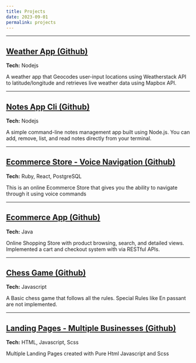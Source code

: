 ```yaml
---
title: Projects
date: 2023-09-01
permalink: projects
---
```


--- 

## [Weather App (Github)](https://github.com/taimourz/weatherapp_node)
**Tech:** Nodejs

A weather app that Geocodes user-input locations using Weatherstack API to latitude/longitude and retrieves live weather data using Mapbox API.

---

## [Notes App Cli (Github)](https://github.com/taimourz/Notes_app_cli)
**Tech:** Nodejs

A simple command-line notes management app built using Node.js. You can add, remove, list, and read notes directly from your terminal.

---

## [Ecommerce Store - Voice Navigation (Github)](https://github.com/taimourz/EcommerceStore-voice-nav-Ruby-React)
**Tech:** Ruby, React, PostgreSQL

This is an online Ecommerce Store that gives you the ability to navigate through it using voice commands

--- 

## [Ecommerce App (Github)](https://github.com/taimourz/EcommerceApp-Java-native)
**Tech:** Java  

Online Shopping Store with product browsing, search, and detailed views. Implemented a cart and checkout system with via RESTful APIs.

--- 

## [Chess Game (Github)](https://github.com/taimourz/Chess-Game-Javascript)
**Tech:** Javascript  

A Basic chess game that follows all the rules. Special Rules like En passant are not implemented.

--- 

## [Landing Pages - Multiple Businesses (Github)](https://github.com/taimourz/Web-static-Pages-projects)
**Tech:** HTML, Javascript, Scss

Multiple Landing Pages created with Pure Html Javascript and Scss